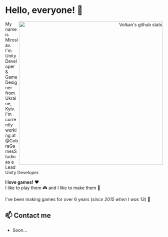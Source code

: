 # Hello, everyone! 👋

<!--- GitHub Stats Badge --->
<p align="right">
  <a href="https://github.com/anuraghazra/github-readme-stats">
    <img width="460" align="right" alt="Volkan's github stats" src="https://github-readme-stats.vercel.app/api?username=MiroslavShard&count_private=true&show_icons=true&include_all_commits=true&theme=nord"/></a>
</p>

My name is Miroslav. I'm Unity Developer & Game Designer from Ukraine, Kyiv. I'm currently working at @CobraGamesStudio as a Lead Unity Developer.<br>

<b>I love games!</b> ❤<br> 
I like to play them 🎮 and I like to make them 🔨<br>

I've been making games for over 6 years (<i>since 2015 when I was 13</i>) 🚀

## 📫 Contact me
- Soon...
